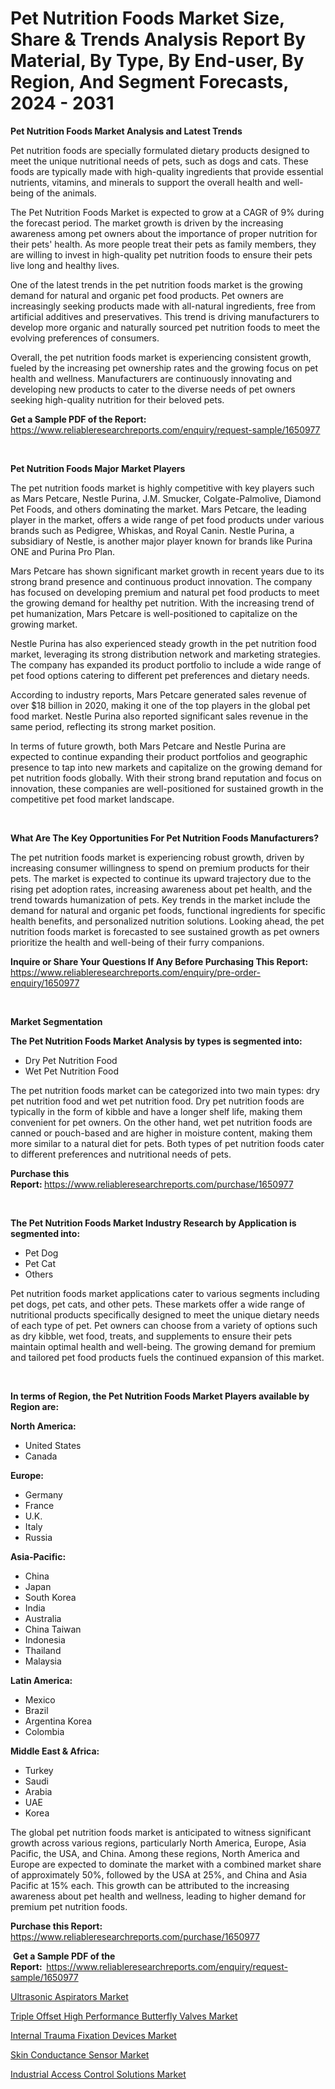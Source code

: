 <p><h1>Pet Nutrition Foods Market Size, Share & Trends Analysis Report By Material, By Type, By End-user, By Region, And Segment Forecasts, 2024 - 2031</h1></p><p><strong>Pet Nutrition Foods Market Analysis and Latest Trends</strong></p>
<p><p>Pet nutrition foods are specially formulated dietary products designed to meet the unique nutritional needs of pets, such as dogs and cats. These foods are typically made with high-quality ingredients that provide essential nutrients, vitamins, and minerals to support the overall health and well-being of the animals.</p><p>The Pet Nutrition Foods Market is expected to grow at a CAGR of 9% during the forecast period. The market growth is driven by the increasing awareness among pet owners about the importance of proper nutrition for their pets' health. As more people treat their pets as family members, they are willing to invest in high-quality pet nutrition foods to ensure their pets live long and healthy lives.</p><p>One of the latest trends in the pet nutrition foods market is the growing demand for natural and organic pet food products. Pet owners are increasingly seeking products made with all-natural ingredients, free from artificial additives and preservatives. This trend is driving manufacturers to develop more organic and naturally sourced pet nutrition foods to meet the evolving preferences of consumers.</p><p>Overall, the pet nutrition foods market is experiencing consistent growth, fueled by the increasing pet ownership rates and the growing focus on pet health and wellness. Manufacturers are continuously innovating and developing new products to cater to the diverse needs of pet owners seeking high-quality nutrition for their beloved pets.</p></p>
<p><strong>Get a Sample PDF of the Report:&nbsp;</strong> <a href="https://www.reliableresearchreports.com/enquiry/request-sample/1650977">https://www.reliableresearchreports.com/enquiry/request-sample/1650977</a></p>
<p>&nbsp;</p>
<p><strong>Pet Nutrition Foods Major Market Players</strong></p>
<p><p>The pet nutrition foods market is highly competitive with key players such as Mars Petcare, Nestle Purina, J.M. Smucker, Colgate-Palmolive, Diamond Pet Foods, and others dominating the market. Mars Petcare, the leading player in the market, offers a wide range of pet food products under various brands such as Pedigree, Whiskas, and Royal Canin. Nestle Purina, a subsidiary of Nestle, is another major player known for brands like Purina ONE and Purina Pro Plan.</p><p>Mars Petcare has shown significant market growth in recent years due to its strong brand presence and continuous product innovation. The company has focused on developing premium and natural pet food products to meet the growing demand for healthy pet nutrition. With the increasing trend of pet humanization, Mars Petcare is well-positioned to capitalize on the growing market.</p><p>Nestle Purina has also experienced steady growth in the pet nutrition food market, leveraging its strong distribution network and marketing strategies. The company has expanded its product portfolio to include a wide range of pet food options catering to different pet preferences and dietary needs.</p><p>According to industry reports, Mars Petcare generated sales revenue of over $18 billion in 2020, making it one of the top players in the global pet food market. Nestle Purina also reported significant sales revenue in the same period, reflecting its strong market position.</p><p>In terms of future growth, both Mars Petcare and Nestle Purina are expected to continue expanding their product portfolios and geographic presence to tap into new markets and capitalize on the growing demand for pet nutrition foods globally. With their strong brand reputation and focus on innovation, these companies are well-positioned for sustained growth in the competitive pet food market landscape.</p></p>
<p>&nbsp;</p>
<p><strong>What Are The Key Opportunities For Pet Nutrition Foods Manufacturers?</strong></p>
<p><p>The pet nutrition foods market is experiencing robust growth, driven by increasing consumer willingness to spend on premium products for their pets. The market is expected to continue its upward trajectory due to the rising pet adoption rates, increasing awareness about pet health, and the trend towards humanization of pets. Key trends in the market include the demand for natural and organic pet foods, functional ingredients for specific health benefits, and personalized nutrition solutions. Looking ahead, the pet nutrition foods market is forecasted to see sustained growth as pet owners prioritize the health and well-being of their furry companions.</p></p>
<p><strong>Inquire or Share Your Questions If Any Before Purchasing This Report:</strong> <a href="https://www.reliableresearchreports.com/enquiry/pre-order-enquiry/1650977">https://www.reliableresearchreports.com/enquiry/pre-order-enquiry/1650977</a></p>
<p>&nbsp;</p>
<p><strong>Market Segmentation</strong></p>
<p><strong>The Pet Nutrition Foods Market Analysis by types is segmented into:</strong></p>
<p><ul><li>Dry Pet Nutrition Food</li><li>Wet Pet Nutrition Food</li></ul></p>
<p><p>The pet nutrition foods market can be categorized into two main types: dry pet nutrition food and wet pet nutrition food. Dry pet nutrition foods are typically in the form of kibble and have a longer shelf life, making them convenient for pet owners. On the other hand, wet pet nutrition foods are canned or pouch-based and are higher in moisture content, making them more similar to a natural diet for pets. Both types of pet nutrition foods cater to different preferences and nutritional needs of pets.</p></p>
<p><strong>Purchase this Report:&nbsp;</strong><a href="https://www.reliableresearchreports.com/purchase/1650977">https://www.reliableresearchreports.com/purchase/1650977</a></p>
<p>&nbsp;</p>
<p><strong>The Pet Nutrition Foods Market Industry Research by Application is segmented into:</strong></p>
<p><ul><li>Pet Dog</li><li>Pet Cat</li><li>Others</li></ul></p>
<p><p>Pet nutrition foods market applications cater to various segments including pet dogs, pet cats, and other pets. These markets offer a wide range of nutritional products specifically designed to meet the unique dietary needs of each type of pet. Pet owners can choose from a variety of options such as dry kibble, wet food, treats, and supplements to ensure their pets maintain optimal health and well-being. The growing demand for premium and tailored pet food products fuels the continued expansion of this market.</p></p>
<p>&nbsp;</p>
<p><strong>In terms of Region, the Pet Nutrition Foods Market Players available by Region are:</strong></p>
<p>
    <p> <strong> North America: </strong>
        <ul>
            <li>United States</li>
            <li>Canada</li>
        </ul>
        </p> 
    <p> <strong> Europe: </strong>
        <ul>
            <li>Germany</li>
            <li>France</li>
            <li>U.K.</li>
            <li>Italy</li>
            <li>Russia</li>
        </ul>
        </p> 
    <p> <strong> Asia-Pacific: </strong>
        <ul>
            <li>China</li>
            <li>Japan</li>
            <li>South Korea</li>
            <li>India</li>
            <li>Australia</li>
            <li>China Taiwan</li>
            <li>Indonesia</li>
            <li>Thailand</li>
            <li>Malaysia</li>
        </ul>
        </p> 
    <p> <strong> Latin America: </strong>
        <ul>
            <li>Mexico</li>
            <li>Brazil</li>
            <li>Argentina Korea</li>
            <li>Colombia</li>
        </ul>
        </p> 
    <p> <strong> Middle East & Africa: </strong>
        <ul>
            <li>Turkey</li>
            <li>Saudi</li>
            <li>Arabia</li>
            <li>UAE</li>
            <li>Korea</li>
        </ul>
    </p>
    </p>
<p><p>The global pet nutrition foods market is anticipated to witness significant growth across various regions, particularly North America, Europe, Asia Pacific, the USA, and China. Among these regions, North America and Europe are expected to dominate the market with a combined market share of approximately 50%, followed by the USA at 25%, and China and Asia Pacific at 15% each. This growth can be attributed to the increasing awareness about pet health and wellness, leading to higher demand for premium pet nutrition foods.</p></p>
<p><strong>Purchase this Report: </strong><a href="https://www.reliableresearchreports.com/purchase/1650977">https://www.reliableresearchreports.com/purchase/1650977</a></p>
<p>&nbsp;<strong>Get a Sample PDF of the Report:&nbsp;&nbsp;</strong><a href="https://www.reliableresearchreports.com/enquiry/request-sample/1650977">https://www.reliableresearchreports.com/enquiry/request-sample/1650977</a></p>
<p><strong></strong></p>
<p><p><a href="https://medium.com/@ruthfranklin11/ultrasonic-aspirators-market-furnishes-information-on-market-share-market-trends-and-market-7e44c6dc642c">Ultrasonic Aspirators Market</a></p><p><a href="https://github.com/brenzgnarento/Market-Research-Report-List-1/blob/main/triple-offset-high-performance-butterfly-valves-market.md">Triple Offset High Performance Butterfly Valves Market</a></p><p><a href="https://medium.com/@lulukerluke/internal-trauma-fixation-devices-market-research-report-its-history-and-forecast-2024-to-2031-0e6889108b37">Internal Trauma Fixation Devices Market</a></p><p><a href="https://medium.com/@ruthfranklin11/skin-conductance-sensor-market-competitive-analysis-market-trends-and-forecast-to-2031-8ea804e6a83e">Skin Conductance Sensor Market</a></p><p><a href="https://github.com/jerrycopelandthomaswsqd8q/Market-Research-Report-List-1/blob/main/industrial-access-control-solutions-market.md">Industrial Access Control Solutions Market</a></p></p>